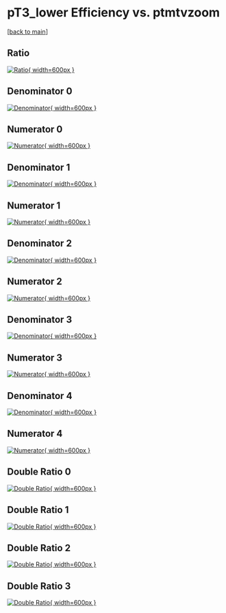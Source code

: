 # pT3_lower Efficiency vs. ptmtvzoom

[[back to main](./)]



## Ratio

[![Ratio](../mtv/var/pT3_lower_base_321_1_eff_ptmtvzoom.png){ width=600px }](../mtv/var/pT3_lower_base_321_1_eff_ptmtvzoom.pdf)

## Denominator 0

[![Denominator](../mtv/den/pT3_lower_base_321_1_eff_ptmtvzoom_den0.png){ width=600px }](../mtv/den/pT3_lower_base_321_1_eff_ptmtvzoom_den0.pdf)

## Numerator 0

[![Numerator](../mtv/num/pT3_lower_base_321_1_eff_ptmtvzoom_num0.png){ width=600px }](../mtv/num/pT3_lower_base_321_1_eff_ptmtvzoom_num0.pdf)

## Denominator 1

[![Denominator](../mtv/den/pT3_lower_base_321_1_eff_ptmtvzoom_den1.png){ width=600px }](../mtv/den/pT3_lower_base_321_1_eff_ptmtvzoom_den1.pdf)

## Numerator 1

[![Numerator](../mtv/num/pT3_lower_base_321_1_eff_ptmtvzoom_num1.png){ width=600px }](../mtv/num/pT3_lower_base_321_1_eff_ptmtvzoom_num1.pdf)

## Denominator 2

[![Denominator](../mtv/den/pT3_lower_base_321_1_eff_ptmtvzoom_den2.png){ width=600px }](../mtv/den/pT3_lower_base_321_1_eff_ptmtvzoom_den2.pdf)

## Numerator 2

[![Numerator](../mtv/num/pT3_lower_base_321_1_eff_ptmtvzoom_num2.png){ width=600px }](../mtv/num/pT3_lower_base_321_1_eff_ptmtvzoom_num2.pdf)

## Denominator 3

[![Denominator](../mtv/den/pT3_lower_base_321_1_eff_ptmtvzoom_den3.png){ width=600px }](../mtv/den/pT3_lower_base_321_1_eff_ptmtvzoom_den3.pdf)

## Numerator 3

[![Numerator](../mtv/num/pT3_lower_base_321_1_eff_ptmtvzoom_num3.png){ width=600px }](../mtv/num/pT3_lower_base_321_1_eff_ptmtvzoom_num3.pdf)

## Denominator 4

[![Denominator](../mtv/den/pT3_lower_base_321_1_eff_ptmtvzoom_den4.png){ width=600px }](../mtv/den/pT3_lower_base_321_1_eff_ptmtvzoom_den4.pdf)

## Numerator 4

[![Numerator](../mtv/num/pT3_lower_base_321_1_eff_ptmtvzoom_num4.png){ width=600px }](../mtv/num/pT3_lower_base_321_1_eff_ptmtvzoom_num4.pdf)

## Double Ratio 0

[![Double Ratio](../mtv/ratio/pT3_lower_base_321_1_eff_ptmtvzoom_ratio0.png){ width=600px }](../mtv/ratio/pT3_lower_base_321_1_eff_ptmtvzoom_ratio0.pdf)

## Double Ratio 1

[![Double Ratio](../mtv/ratio/pT3_lower_base_321_1_eff_ptmtvzoom_ratio1.png){ width=600px }](../mtv/ratio/pT3_lower_base_321_1_eff_ptmtvzoom_ratio1.pdf)

## Double Ratio 2

[![Double Ratio](../mtv/ratio/pT3_lower_base_321_1_eff_ptmtvzoom_ratio2.png){ width=600px }](../mtv/ratio/pT3_lower_base_321_1_eff_ptmtvzoom_ratio2.pdf)

## Double Ratio 3

[![Double Ratio](../mtv/ratio/pT3_lower_base_321_1_eff_ptmtvzoom_ratio3.png){ width=600px }](../mtv/ratio/pT3_lower_base_321_1_eff_ptmtvzoom_ratio3.pdf)

